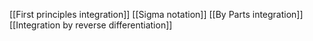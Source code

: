 [[First principles integration]]
[[Sigma notation]]
[[By Parts integration]]
[[Integration by reverse differentiation]]